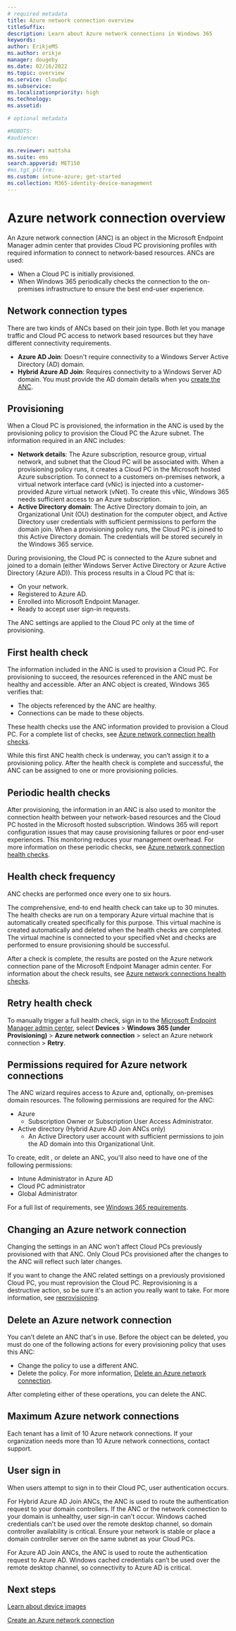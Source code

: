 ```yaml
---
# required metadata
title: Azure network connection overview
titleSuffix:
description: Learn about Azure network connections in Windows 365
keywords:
author: ErikjeMS  
ms.author: erikje
manager: dougeby
ms.date: 02/16/2022
ms.topic: overview
ms.service: cloudpc
ms.subservice:
ms.localizationpriority: high
ms.technology:
ms.assetid: 

# optional metadata

#ROBOTS:
#audience:

ms.reviewer: mattsha
ms.suite: ems
search.appverid: MET150
#ms.tgt_pltfrm:
ms.custom: intune-azure; get-started
ms.collection: M365-identity-device-management
---
```


# Azure network connection overview

An Azure network connection (ANC) is an object in the Microsoft Endpoint Manager admin center that provides Cloud PC provisioning profiles with required information to connect to network-based resources. ANCs are used:

- When a Cloud PC is initially provisioned.
- When Windows 365 periodically checks the connection to the on-premises infrastructure to ensure the best end-user experience.

## Network connection types

There are two kinds of ANCs based on their join type. Both let you manage traffic and Cloud PC access to network based resources but they have different connectivity requirements.

- **Azure AD Join**: Doesn't require connectivity to a Windows Server Active Directory (AD) domain.
- **Hybrid Azure AD Join**: Requires connectivity to a Windows Server AD domain. You must provide the AD domain details when you [create the ANC](create-azure-network-connection.md).


## Provisioning

When a Cloud PC is provisioned, the information in the ANC is used by the provisioning policy to provision the Cloud PC the Azure subnet. The information required in an ANC includes:

- **Network details**: The Azure subscription, resource group, virtual network, and subnet that the Cloud PC will be associated with. When a provisioning policy runs, it creates a Cloud PC in the Microsoft hosted Azure subscription. To connect to a customers on-premises network, a virtual network interface card (vNic) is injected into a customer-provided Azure virtual network (vNet). To create this vNic, Windows 365 needs sufficient access to an Azure subscription.
- **Active Directory domain**: The Active Directory domain to join, an Organizational Unit (OU) destination for the computer object, and Active Directory user credentials with sufficient permissions to perform the domain join. When a provisioning policy runs, the Cloud PC is joined to this Active Directory domain. The credentials will be stored securely in the Windows 365 service.

During provisioning, the Cloud PC is connected to the Azure subnet and joined to a domain (either Windows Server Active Directory or Azure Active Directory (Azure AD)). This process results in a Cloud PC that is:

- On your network.
- Registered to Azure AD.
- Enrolled into Microsoft Endpoint Manager.
- Ready to accept user sign-in requests.

The ANC settings are applied to the Cloud PC only at the time of provisioning.

## First health check

The information included in the ANC is used to provision a Cloud PC. For provisioning to succeed, the resources referenced in the ANC must be healthy and accessible. After an ANC object is created, Windows 365 verifies that:

- The objects referenced by the ANC are healthy.
- Connections can be made to these objects.

These health checks use the ANC information provided to provision a Cloud PC. For a complete list of checks, see [Azure network connection health checks](health-checks.md).

While this first ANC health check is underway, you can’t assign it to a provisioning policy. After the health check is complete and successful, the ANC can be assigned to one or more provisioning policies.

## Periodic health checks

After provisioning, the information in an ANC is also used to monitor the connection health between your network-based resources and the Cloud PC hosted in the Microsoft hosted subscription. Windows 365 will report configuration issues that may cause provisioning failures or poor end-user experiences. This monitoring reduces your management overhead. For more information on these periodic checks, see [Azure network connection health checks](health-checks.md).

## Health check frequency

ANC checks are performed once every one to six hours.

The comprehensive, end-to end health check can take up to 30 minutes. The health checks are run on a temporary Azure virtual machine that is automatically created specifically for this purpose. This virtual machine is created automatically and deleted when the health checks are completed. The virtual machine is connected to your specified vNet and checks are performed to ensure provisioning should be successful.

After a check is complete, the results are posted on the Azure network connection pane of the Microsoft Endpoint Manager admin center. For information about the check results, see [Azure network connections health checks](health-checks.md).  

## Retry health check

To manually trigger a full health check, sign in to the [Microsoft Endpoint Manager admin center](https://go.microsoft.com/fwlink/?linkid=2109431), select **Devices** > **Windows 365 (under Provisioning)** > **Azure network connection** > select an Azure network connection > **Retry**.

## Permissions required for Azure network connections

The ANC wizard requires access to Azure and, optionally, on-premises domain resources. The following permissions are required for the ANC:

- Azure
  - Subscription Owner or Subscription User Access Administrator.
- Active directory (Hybrid Azure AD Join ANCs only)
  - An Active Directory user account with sufficient permissions to join the AD domain into this Organizational Unit.

To create, edit , or delete an ANC, you'll also need to have one of the following permissions:

- Intune Administrator in Azure AD
- Cloud PC administrator
- Global Administrator

For a full list of requirements, see [Windows 365 requirements](requirements.md).

## Changing an Azure network connection

Changing the settings in an ANC won’t affect Cloud PCs previously provisioned with that ANC. Only Cloud PCs provisioned after the changes to the ANC will reflect such later changes.

If you want to change the ANC related settings on a previously provisioned Cloud PC, you must reprovision the Cloud PC. Reprovisioning is a destructive action, so be sure it's an action you really want to take. For more information, see [reprovisioning](provisioning.md#reprovisioning).  

## Delete an Azure network connection

You can’t delete an ANC that's in use. Before the object can be deleted, you must do one of the following actions for every provisioning policy that uses this ANC:

- Change the policy to use a different ANC.
- Delete the policy. For more information, [Delete an Azure network connection](delete-azure-network-connection.md).

After completing either of these operations, you can delete the ANC.

## Maximum Azure network connections

Each tenant has a limit of 10 Azure network connections. If your organization needs more than 10 Azure network connections, contact support.

## User sign in

When users attempt to sign in to their Cloud PC, user authentication occurs.

For Hybrid Azure AD Join ANCs, the ANC is used to route the authentication request to your domain controllers. If the ANC or the network connection to your domain is unhealthy, user sign-in can't occur. Windows cached credentials can't be used over the remote desktop channel, so domain controller availability is critical. Ensure your network is stable or place a domain controller server on the same subnet as your Cloud PCs.

For Azure AD Join ANCs, the ANC is used to route the authentication request to Azure AD. Windows cached credentials can’t be used over the remote desktop channel, so connectivity to Azure AD is critical.

<!-- ########################## -->
## Next steps

[Learn about device images](device-images.md)

[Create an Azure network connection](create-azure-network-connection.md)
